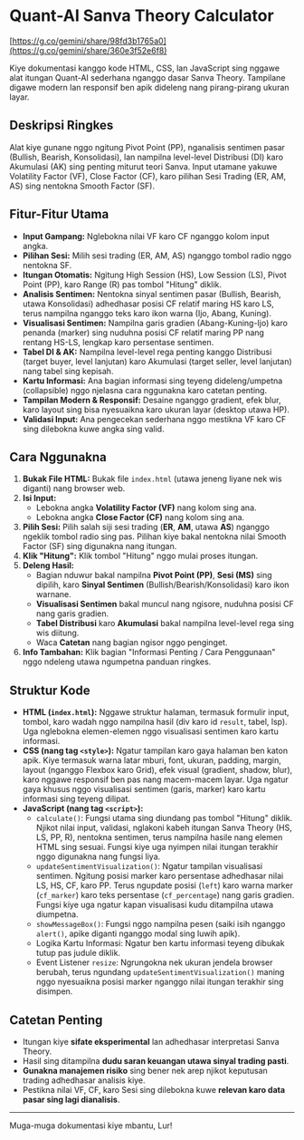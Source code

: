# Quant-AI Sanva Theory Calculator
[https://g.co/gemini/share/98fd3b1765a0](https://g.co/gemini/share/360e3f52e6f8)

Kiye dokumentasi kanggo kode HTML, CSS, lan JavaScript sing nggawe alat itungan Quant-AI sederhana nganggo dasar Sanva Theory. Tampilane digawe modern lan responsif ben apik dideleng nang pirang-pirang ukuran layar.

## Deskripsi Ringkes

Alat kiye gunane nggo ngitung Pivot Point (PP), nganalisis sentimen pasar (Bullish, Bearish, Konsolidasi), lan nampilna level-level Distribusi (DI) karo Akumulasi (AK) sing penting miturut teori Sanva. Input utamane yakuwe Volatility Factor (VF), Close Factor (CF), karo pilihan Sesi Trading (ER, AM, AS) sing nentokna Smooth Factor (SF).

## Fitur-Fitur Utama

* **Input Gampang:** Nglebokna nilai VF karo CF nganggo kolom input angka.
* **Pilihan Sesi:** Milih sesi trading (ER, AM, AS) nganggo tombol radio nggo nentokna SF.
* **Itungan Otomatis:** Ngitung High Session (HS), Low Session (LS), Pivot Point (PP), karo Range (R) pas tombol "Hitung" diklik.
* **Analisis Sentimen:** Nentokna sinyal sentimen pasar (Bullish, Bearish, utawa Konsolidasi) adhedhasar posisi CF relatif maring HS karo LS, terus nampilna nganggo teks karo ikon warna (Ijo, Abang, Kuning).
* **Visualisasi Sentimen:** Nampilna garis gradien (Abang-Kuning-Ijo) karo penanda (marker) sing nuduhna posisi CF relatif maring PP nang rentang HS-LS, lengkap karo persentase sentimen.
* **Tabel DI & AK:** Nampilna level-level rega penting kanggo Distribusi (target buyer, level lanjutan) karo Akumulasi (target seller, level lanjutan) nang tabel sing kepisah.
* **Kartu Informasi:** Ana bagian informasi sing teyeng dideleng/umpetna (collapsible) nggo njelasna cara nggunakna karo catetan penting.
* **Tampilan Modern & Responsif:** Desaine nganggo gradient, efek blur, karo layout sing bisa nyesuaikna karo ukuran layar (desktop utawa HP).
* **Validasi Input:** Ana pengecekan sederhana nggo mestikna VF karo CF sing dilebokna kuwe angka sing valid.

## Cara Nggunakna

1.  **Bukak File HTML:** Bukak file `index.html` (utawa jeneng liyane nek wis diganti) nang browser web.
2.  **Isi Input:**
    * Lebokna angka **Volatility Factor (VF)** nang kolom sing ana.
    * Lebokna angka **Close Factor (CF)** nang kolom sing ana.
3.  **Pilih Sesi:** Pilih salah siji sesi trading (**ER**, **AM**, utawa **AS**) nganggo ngeklik tombol radio sing pas. Pilihan kiye bakal nentokna nilai Smooth Factor (SF) sing digunakna nang itungan.
4.  **Klik "Hitung":** Klik tombol "Hitung" nggo mulai proses itungan.
5.  **Deleng Hasil:**
    * Bagian nduwur bakal nampilna **Pivot Point (PP)**, **Sesi (MS)** sing dipilih, karo **Sinyal Sentimen** (Bullish/Bearish/Konsolidasi) karo ikon warnane.
    * **Visualisasi Sentimen** bakal muncul nang ngisore, nuduhna posisi CF nang garis gradien.
    * **Tabel Distribusi** karo **Akumulasi** bakal nampilna level-level rega sing wis diitung.
    * Waca **Catetan** nang bagian ngisor nggo penginget.
6.  **Info Tambahan:** Klik bagian "Informasi Penting / Cara Penggunaan" nggo ndeleng utawa ngumpetna panduan ringkes.

## Struktur Kode

* **HTML (`index.html`):** Nggawe struktur halaman, termasuk formulir input, tombol, karo wadah nggo nampilna hasil (div karo id `result`, tabel, lsp). Uga nglebokna elemen-elemen nggo visualisasi sentimen karo kartu informasi.
* **CSS (nang tag `<style>`):** Ngatur tampilan karo gaya halaman ben katon apik. Kiye termasuk warna latar mburi, font, ukuran, padding, margin, layout (nganggo Flexbox karo Grid), efek visual (gradient, shadow, blur), karo nggawe responsif ben pas nang macem-macem layar. Uga ngatur gaya khusus nggo visualisasi sentimen (garis, marker) karo kartu informasi sing teyeng dilipat.
* **JavaScript (nang tag `<script>`):**
    * `calculate()`: Fungsi utama sing diundang pas tombol "Hitung" diklik. Njikot nilai input, validasi, nglakoni kabeh itungan Sanva Theory (HS, LS, PP, R), nentokna sentimen, terus nampilna hasile nang elemen HTML sing sesuai. Fungsi kiye uga nyimpen nilai itungan terakhir nggo digunakna nang fungsi liya.
    * `updateSentimentVisualization()`: Ngatur tampilan visualisasi sentimen. Ngitung posisi marker karo persentase adhedhasar nilai LS, HS, CF, karo PP. Terus ngupdate posisi (`left`) karo warna marker (`cf_marker`) karo teks persentase (`cf_percentage`) nang garis gradien. Fungsi kiye uga ngatur kapan visualisasi kudu ditampilna utawa diumpetna.
    * `showMessageBox()`: Fungsi nggo nampilna pesen (saiki isih nganggo `alert()`, apike diganti nganggo modal sing luwih apik).
    * Logika Kartu Informasi: Ngatur ben kartu informasi teyeng dibukak tutup pas judule diklik.
    * Event Listener `resize`: Ngrungokna nek ukuran jendela browser berubah, terus ngundang `updateSentimentVisualization()` maning nggo nyesuaikna posisi marker nganggo nilai itungan terakhir sing disimpen.

## Catetan Penting

* Itungan kiye **sifate eksperimental** lan adhedhasar interpretasi Sanva Theory.
* Hasil sing ditampilna **dudu saran keuangan utawa sinyal trading pasti**.
* **Gunakna manajemen risiko** sing bener nek arep njikot keputusan trading adhedhasar analisis kiye.
* Pestikna nilai VF, CF, karo Sesi sing dilebokna kuwe **relevan karo data pasar sing lagi dianalisis**.

---

Muga-muga dokumentasi kiye mbantu, Lur!
